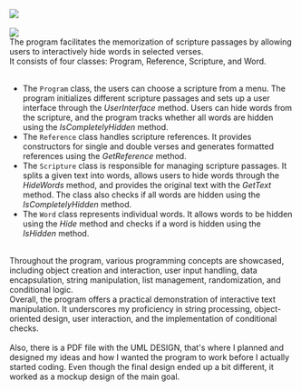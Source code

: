 <picture><img src="https://img.shields.io/badge/HIDE SCRIPTURE-purple?label=c-sharp"></picture><br>
<br>
<picture><img src="https://img.shields.io/badge/DESCRIPTION:-blue"></picture><br>
The program facilitates the memorization of scripture passages by allowing users to interactively hide words in selected verses.<br>
It consists of four classes: Program, Reference, Scripture, and Word.<br>
<br>
* The `Program` class, the users can choose a scripture from a menu. The program initializes different scripture passages and sets up a user interface through the _UserInterface_ method. Users can hide words from the scripture, and the program tracks whether all words are hidden using the _IsCompletelyHidden_ method.<br>
* The `Reference` class handles scripture references. It provides constructors for single and double verses and generates formatted references using the _GetReference_ method.<br>
* The `Scripture` class is responsible for managing scripture passages. It splits a given text into words, allows users to hide words through the _HideWords_ method, and provides the original text with the _GetText_ method. The class also checks if all words are hidden using the _IsCompletelyHidden_ method.<br>
* The `Word` class represents individual words. It allows words to be hidden using the _Hide_ method and checks if a word is hidden using the _IsHidden_ method.<br>
<br>
Throughout the program, various programming concepts are showcased, including object creation and interaction, user input handling, data encapsulation, string manipulation, list management, randomization, and conditional logic.<br>
Overall, the program offers a practical demonstration of interactive text manipulation. It underscores my proficiency in string processing, object-oriented design, user interaction, and the implementation of conditional checks.<br>
<br>
Also, there is a PDF file with the UML DESIGN, that's where I planned and designed my ideas and how I wanted the program to work before I actually started coding. Even though the final design ended up a bit different, it worked as a mockup design of the main goal.